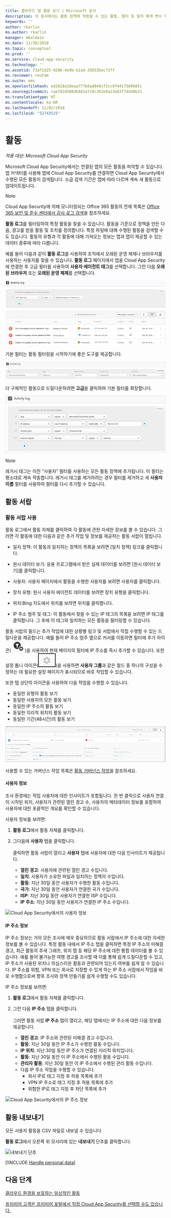 ```yaml
---
title: 클라우드 앱 활동 보기 | Microsoft 문서
description: 이 문서에서는 활동 정책에 적용할 수 있는 활동, 필터 및 일치 매개 변수 목록을 제공합니다.
keywords: ''
author: rkarlin
ms.author: rkarlin
manager: mbaldwin
ms.date: 11/30/2018
ms.topic: conceptual
ms.prod: ''
ms.service: cloud-app-security
ms.technology: ''
ms.assetid: f3af2d25-9286-4e9b-b2ad-35653bec72ff
ms.reviewer: reutam
ms.suite: ems
ms.openlocfilehash: ed2628a18eaa777b8ad849cf2cc9f4417589685c
ms.sourcegitcommit: cae782d508db9d1a7c0c362e9a23e83f74d48b21
ms.translationtype: HT
ms.contentlocale: ko-KR
ms.lasthandoff: 12/02/2018
ms.locfileid: "52743525"
---
```

# <a name="activities"></a>활동

*적용 대상: Microsoft Cloud App Security*

Microsoft Cloud App Security에서는 연결된 앱의 모든 활동을 파악할 수 있습니다. 앱 커넥터를 사용해 앱에 Cloud App Security를 연결하면 Cloud App Security에서 수행된 모든 활동이 검색됩니다. 소급 검색 기간은 앱에 따라 다르며 계속 새 활동으로 업데이트됩니다. 

> [!NOTE] 
> Cloud App Security에 의해 모니터링되는 Office 365 활동의 전체 목록은 [Office 365 보안 및 준수 센터에서 감사 로그 검색](https://support.office.com/article/Search-the-audit-log-in-the-Office-365-Security-Compliance-Center-0d4d0f35-390b-4518-800e-0c7ec95e946c?ui=en-US&rs=en-US&ad=US#ID0EABAAA=Audited_activities)을 참조하세요.

**활동 로그**를 필터링하여 특정 활동을 찾을 수 있습니다. 활동을 기준으로 정책을 만든 다음, 경고를 받을 활동 및 조치를 정의합니다. 특정 파일에 대해 수행된 활동을 검색할 수도 있습니다. 활동의 유형과 각 활동에 대해 가져오는 정보는 앱과 앱이 제공할 수 있는 데이터 종류에 따라 다릅니다. 

예를 들어 다음과 같이 **활동 로그**를 사용하여 조직에서 오래된 운영 체제나 브라우저를 사용하는 사용자를 찾을 수 있습니다. **활동 로그** 페이지에서 앱을 Cloud App Security에 연결한 후 고급 필터를 사용하여 **사용자 에이전트 태그**를 선택합니다. 그런 다음 **오래된 브라우저** 또는 **오래된 운영 체제**를 선택합니다.

 ![활동 오래된 브라우저 예제](media/activity-example-outdated.png)
 
기본 필터는 활동 필터링을 시작하기에 좋은 도구를 제공합니다.

 ![기본 활동 로그 필터](media/activity-log-filter-basic.png)

더 구체적인 활동으로 드릴다운하려면 **고급**을 클릭하여 기본 필터를 확장합니다.

 ![고급 활동 로그 필터](media/activity-log-filter-advanced.png)

> [!NOTE] 
> 레거시 태그는 이전 “사용자” 필터를 사용하는 모든 활동 정책에 추가됩니다. 이 필터는 평소대로 계속 작동합니다. 레거시 태그를 제거하려는 경우 필터를 제거하고 새 **사용자 이름** 필터를 사용하여 필터를 다시 추가할 수 있습니다.
 
## <a name="the-activity-drawer"></a>활동 서랍

### <a name="working-with-the-activity-drawer"></a>활동 서랍 사용

활동 로그에서 활동 자체를 클릭하여 각 활동에 관한 자세한 정보를 볼 수 있습니다. 그러면 각 활동에 대한 다음과 같은 추가 작업 및 정보를 제공하는 활동 서랍이 열립니다.

   - 일치 정책: 이 활동과 일치하는 정책의 목록을 보려면 [일치 정책] 링크를 클릭합니다.

   - 원시 데이터 보기: 응용 프로그램에서 받은 실제 데이터를 보려면 [원시 데이터 보기]를 클릭합니다.

   - 사용자: 사용자 페이지에서 활동을 수행한 사용자를 보려면 사용자를 클릭합니다. 

   - 장치 유형: 원시 사용자 에이전트 데이터를 보려면 장치 유형을 클릭합니다. 

   - 위치:Bing 지도에서 위치를 보려면 위치를 클릭합니다.

   - IP 주소 범주 및 태그: 이 활동에서 찾을 수 있는 IP 태그의 목록을 보려면 IP 태그를 클릭합니다. 그 후에 이 태그와 일치하는 모든 활동을 필터링할 수 있습니다.    

 활동 서랍의 필드는 추가 작업에 대한 상황별 링크 및 서랍에서 직접 수행할 수 있는 드릴다운을 제공합니다. 예를 들어 IP 주소 범주 옆으로 커서를 이동하면 필터에 추가 아이콘(![필터에 추가](./media/add-to-filter-icon.png))을 사용하여 현재 페이지의 필터에 IP 주소를 즉시 추가할 수 있습니다. 또한 설정 톱니 아이콘(![설정 아이콘](./media/contextual-settings-icon.png))을 사용하면 **사용자 그룹**과 같은 필드 중 하나의 구성을 수정하는 데 필요한 설정 페이지가 표시되므로 바로 작업할 수 있습니다.

 또한 탭 상단의 아이콘을 사용하여 다음 작업을 수행할 수 있습니다.
 - 동일한 유형의 활동 보기
 - 동일한 사용자의 모든 활동 보기
 - 동일한 IP 주소의 활동 보기
 - 동일한 지리적 위치의 활동 보기
 - 동일한 기간(48시간)의 활동 보기
 
![활동 서랍](./media/activity-drawer.png "활동 서랍")  
  
사용할 수 있는 거버넌스 작업 목록은 [활동 거버넌스 작업](governance-actions.md#activity-governance-actions)을 참조하세요.

#### <a name="user-insights"></a>사용자 정보

조사 환경에는 작업 사용자에 대한 인사이트가 포함됩니다. 한 번 클릭으로 사용자 연결이 시작된 위치, 사용자가 관련된 열린 경고 수, 사용자의 메타데이터 정보를 포함하여 사용자에 대한 포괄적인 개요를 확인할 수 있습니다.

사용자 정보를 보려면:

1. **활동 로그**에서 활동 자체를 클릭합니다.

2. 그다음에 **사용자** 탭을 클릭합니다. <br></br> 클릭하면 활동 서랍이 열리고 **사용자** 탭에 사용자에 대한 다음 인사이트가 제공됩니다.
    - **열린 경고**: 사용자에 관련된 열린 경고 수입니다.
    - **일치**: 사용자가 소유한 파일과 일치하는 정책의 수입니다. 
   <!-- - **File violation**: The number of file violations for files owned by the user. -->
    - **활동**: 지난 30일 동안 사용자가 수행한 활동 수입니다.
    - **국가**: 지난 30일 동안 사용자가 연결한 국가 수입니다.
    - **ISP**: 지난 30일 동안 사용자가 연결한 ISP 수입니다.
    - **IP 주소**: 지난 30일 동안 사용자가 연결한 IP 주소 수입니다.

![Cloud App Security에서의 사용자 정보](./media/user-insights.png)

#### <a name="ip-address-insights"></a>IP 주소 정보

IP 주소 정보는 거의 모든 조사에 매우 중요하므로 활동 서랍에서 IP 주소에 대한 자세한 정보를 볼 수 있습니다. 특정 활동 내에서 IP 주소 탭을 클릭하면 특정 IP 주소의 미해결 경고, 최근 활동의 추세 그래프, 위치 맵 등 해당 IP 주소에 대한 통합 데이터를 볼 수 있습니다. 예를 들어 불가능한 여행 경고를 조사할 때 이를 통해 쉽게 드릴다운할 수 있고, IP 주소가 사용된 위치나 의심스러운 활동과 관련되어 있는지 여부를 쉽게 알 수 있습니다. IP 주소를 위험, VPN 또는 회사로 지정할 수 있게 하는 IP 주소 서랍에서 작업을 바로 수행함으로써 향후 조사와 정책 만들기를 쉽게 수행할 수도 있습니다.

IP 주소 정보를 보려면:

1. **활동 로그**에서 활동 자체를 클릭합니다.

2. 그런 다음 **IP 주소** 탭을 클릭합니다. <br></br> 그러면 활동 서랍 **IP 주소** 탭이 열리고, 해당 탭에서는 IP 주소에 대한 다음 정보를 제공합니다.
    - **열린 경고**: IP 주소와 관련된 미해결 경고 수입니다.
    - **활동**: 지난 30일 동안 IP 주소가 수행한 활동 수입니다.
    - **IP 위치**: 지난 30일 동안 IP 주소가 연결된 지리적 위치입니다.
    - **활동**: 지난 30일 동안 이 IP 주소에서 수행된 활동 수입니다.
    - **관리자 활동**: 지난 30일 동안 이 IP 주소에서 수행된 관리 활동 수입니다.
    - 다음 IP 주소 작업을 수행할 수 있습니다.
        - 회사 IP로 태그 지정 후 허용 목록에 추가
        - VPN IP 주소로 태그 지정 후 허용 목록에 추가
        - 위험한 IP로 태그 지정 후 차단 목록에 추가


![Cloud App Security에서의 IP 주소 정보](./media/ip-address-insights.png)

## 활동 내보내기 <a name="export"></a>

모든 사용자 활동을 CSV 파일로 내보낼 수 있습니다. 

**활동 로그**에서 오른쪽 위 모서리에 있는 **내보내기** 단추를 클릭합니다.

 ![내보내기 단추](./media/export-button.png)

[!INCLUDE [Handle personal data](../includes/gdpr-intro-sentence.md)]



## <a name="next-steps"></a>다음 단계  
[클라우드 환경을 보호하는 일상적인 활동](daily-activities-to-protect-your-cloud-environment.md)   

[프리미어 고객은 프리미어 포털에서 직접 Cloud App Security를 선택할 수도 있습니다.](https://premier.microsoft.com/)  
  
  
